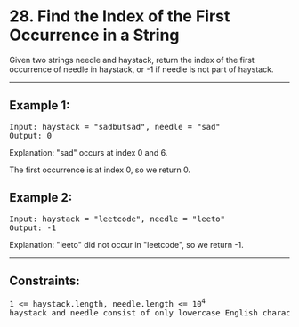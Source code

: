 # 28. Find the Index of the First Occurrence in a String

Given two strings needle and haystack, return the index of the first occurrence of needle in haystack, or -1 if needle is not part of haystack.

---

## Example 1:
<pre>
Input: haystack = "sadbutsad", needle = "sad"
Output: 0
</pre>
Explanation: "sad" occurs at index 0 and 6.

The first occurrence is at index 0, so we return 0.


## Example 2:
<pre>
Input: haystack = "leetcode", needle = "leeto"
Output: -1
</pre>
Explanation: "leeto" did not occur in "leetcode", so we return -1.
 
---

## Constraints:
<pre>
1 <= haystack.length, needle.length <= 10<sup>4</sup>
haystack and needle consist of only lowercase English characters.
</pre>